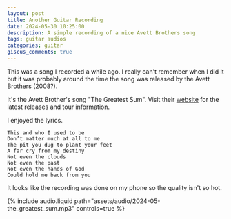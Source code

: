 ```yaml
---
layout: post
title: Another Guitar Recording
date: 2024-05-30 10:25:00
description: A simple recording of a nice Avett Brothers song
tags: guitar audios
categories: guitar
giscus_comments: true
---
```


This was a song I recorded a while ago. I really can't remember when I
did it but it was probably around the time the song was released by
the Avett Brothers (2008?).

It's the Avett Brother's song "The Greatest Sum". Visit their
[website](https://www.theavettbrothers.com/) for the latest releases
and tour information.

I enjoyed the lyrics.

```
This and who I used to be
Don’t matter much at all to me
The pit you dug to plant your feet
A far cry from my destiny
Not even the clouds
Not even the past
Not even the hands of God
Could hold me back from you
```

It looks like the recording was done on my phone so the quality isn't so
hot.

<div class="row mt-3">
    <div class="col-sm mt-3 mt-md-0">
        {% include audio.liquid path="assets/audio/2024-05-the_greatest_sum.mp3" controls=true %}
    </div>
</div>
